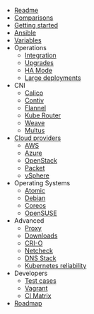 * [Readme](/)
* [Comparisons](/deployment_kubernetes/docsoyment_kubernetes/docs/comparisons.md)
* [Getting started](/deployment_kubernetes/docsoyment_kubernetes/docs/getting-started.md)
* [Ansible](docs/ansible.md)
* [Variables](/deployment_kubernetes/docsoyment_kubernetes/docs/vars.md)
* Operations
  * [Integration](docs/integration.md)
  * [Upgrades](/deployment_kubernetes/docsoyment_kubernetes/docs/upgrades.md)
  * [HA Mode](docs/ha-mode.md)
  * [Large deployments](docs/large-deployments.md)
* CNI
  * [Calico](docs/calico.md)
  * [Contiv](docs/contiv.md)
  * [Flannel](docs/flannel.md)
  * [Kube Router](docs/kube-router.md)
  * [Weave](docs/weave.md)
  * [Multus](docs/multus.md)
* [Cloud providers](docs/cloud.md)
  * [AWS](docs/aws.md)
  * [Azure](docs/azure.md)
  * [OpenStack](/deployment_kubernetes/docsoyment_kubernetes/docs/openstack.md)
  * [Packet](/deployment_kubernetes/docsoyment_kubernetes/docs/packet.md)
  * [vSphere](/deployment_kubernetes/docsoyment_kubernetes/docs/vsphere.md)
* Operating Systems
  * [Atomic](docs/atomic.md)
  * [Debian](docs/debian.md)
  * [Coreos](docs/coreos.md)
  * [OpenSUSE](docs/opensuse.md)
* Advanced
  * [Proxy](/deployment_kubernetes/docsoyment_kubernetes/docs/proxy.md)
  * [Downloads](docs/downloads.md)
  * [CRI-O](docs/cri-o.md)
  * [Netcheck](docs/netcheck.md)
  * [DNS Stack](docs/dns-stack.md)
  * [Kubernetes reliability](docs/kubernetes-reliability.md)
* Developers
  * [Test cases](docs/test_cases.md)
  * [Vagrant](docs/vagrant.md)
  * [CI Matrix](docs/ci.md)
* [Roadmap](docs/roadmap.md)
